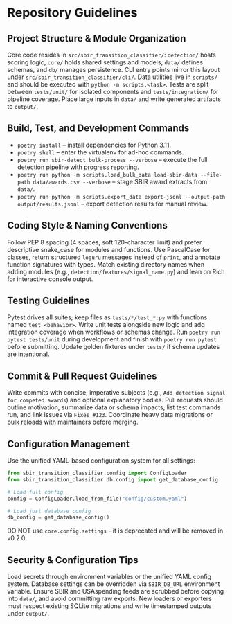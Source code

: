 # Repository Guidelines

## Project Structure & Module Organization
Core code resides in `src/sbir_transition_classifier/`: `detection/` hosts scoring logic, `core/` holds shared settings and models, `data/` defines schemas, and `db/` manages persistence. CLI entry points mirror this layout under `src/sbir_transition_classifier/cli/`. Data utilities live in `scripts/` and should be executed with `python -m scripts.<task>`. Tests are split between `tests/unit/` for isolated components and `tests/integration/` for pipeline coverage. Place large inputs in `data/` and write generated artifacts to `output/`.

## Build, Test, and Development Commands
- `poetry install` – install dependencies for Python 3.11.
- `poetry shell` – enter the virtualenv for ad-hoc commands.
- `poetry run sbir-detect bulk-process --verbose` – execute the full detection pipeline with progress reporting.
- `poetry run python -m scripts.load_bulk_data load-sbir-data --file-path data/awards.csv --verbose` – stage SBIR award extracts from `data/`.
- `poetry run python -m scripts.export_data export-jsonl --output-path output/results.jsonl` – export detection results for manual review.

## Coding Style & Naming Conventions
Follow PEP 8 spacing (4 spaces, soft 120-character limit) and prefer descriptive snake_case for modules and functions. Use PascalCase for classes, return structured `loguru` messages instead of `print`, and annotate function signatures with types. Match existing directory names when adding modules (e.g., `detection/features/signal_name.py`) and lean on Rich for interactive console output.

## Testing Guidelines
Pytest drives all suites; keep files as `tests/*/test_*.py` with functions named `test_<behavior>`. Write unit tests alongside new logic and add integration coverage when workflows or schemas change. Run `poetry run pytest tests/unit` during development and finish with `poetry run pytest` before submitting. Update golden fixtures under `tests/` if schema updates are intentional.

## Commit & Pull Request Guidelines
Write commits with concise, imperative subjects (e.g., `Add detection signal for competed awards`) and optional explanatory bodies. Pull requests should outline motivation, summarize data or schema impacts, list test commands run, and link issues via `Fixes #123`. Coordinate heavy data migrations or bulk reloads with maintainers before merging.

## Configuration Management
Use the unified YAML-based configuration system for all settings:

```python
from sbir_transition_classifier.config import ConfigLoader
from sbir_transition_classifier.db.config import get_database_config

# Load full config
config = ConfigLoader.load_from_file("config/custom.yaml")

# Load just database config
db_config = get_database_config()
```

DO NOT use `core.config.settings` - it is deprecated and will be removed in v0.2.0.

## Security & Configuration Tips
Load secrets through environment variables or the unified YAML config system. Database settings can be overridden via `SBIR_DB_URL` environment variable. Ensure SBIR and USAspending feeds are scrubbed before copying into `data/`, and avoid committing raw exports. New loaders or exporters must respect existing SQLite migrations and write timestamped outputs under `output/`.
